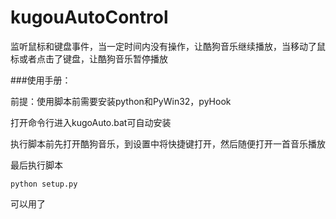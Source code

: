 # kugouAutoControl
监听鼠标和键盘事件，当一定时间内没有操作，让酷狗音乐继续播放，当移动了鼠标或者点击了键盘，让酷狗音乐暂停播放

###使用手册：

前提：使用脚本前需要安装python和PyWin32，pyHook

打开命令行进入kugoAuto.bat可自动安装

执行脚本前先打开酷狗音乐，到设置中将快捷键打开，然后随便打开一首音乐播放

最后执行脚本
```
python setup.py
```

可以用了
